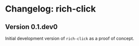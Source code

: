 # Changelog: rich-click

## Version 0.1.dev0

Initial development version of `rich-click` as a proof of concept.
